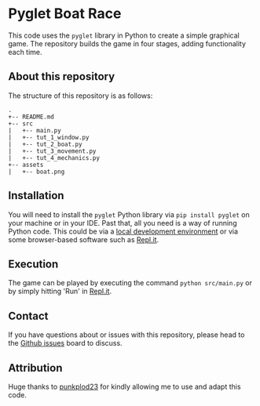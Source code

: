 # Pyglet Boat Race

This code uses the `pyglet` library in Python to create a simple graphical game. The repository builds the game in four stages, adding functionality each time. 

## About this repository

The structure of this repository is as follows:

```
.
+-- README.md
+-- src
|   +-- main.py
|   +-- tut_1_window.py
|   +-- tut_2_boat.py
|   +-- tut_3_movement.py
|   +-- tut_4_mechanics.py
+-- assets
|   +-- boat.png
```

## Installation

You will need to install the `pyglet` Python library via `pip install pyglet` on your machine or in your IDE. Past that, all you need is a way of running Python code. This could be via a [local development environment](https://scott3142.uk/python-programming/codelabs/local-development-environment/) or via some browser-based software such as [Repl.it](https://repl.it/).

## Execution

The game can be played by executing the command `python src/main.py` or by simply hitting 'Run' in [Repl.it](https://repl.it/).

## Contact

If you have questions about or issues with this repository, please head to the [Github issues](https://github.com/den01-dev/text-based-adventure/issues) board to discuss.

## Attribution

Huge thanks to [punkplod23](https://github.com/punkplod23) for kindly allowing me to use and adapt this code. 
